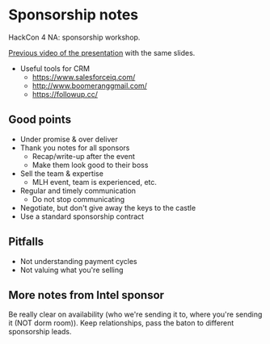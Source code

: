 # Sponsorship notes

HackCon 4 NA: sponsorship workshop.

[Previous video of the presentation](https://www.youtube.com/watch?v=gDytK-ke42s) with the same slides.

- Useful tools for CRM
  - https://www.salesforceiq.com/
  - http://www.boomeranggmail.com/
  - https://followup.cc/

## Good points

- Under promise & over deliver
- Thank you notes for all sponsors
  - Recap/write-up after the event
  - Make them look good to their boss
- Sell the team & expertise
  - MLH event, team is experienced, etc.
- Regular and timely communication
  - Do not stop communicating
- Negotiate, but don't give away the keys to the castle
- Use a standard sponsorship contract

## Pitfalls

- Not understanding payment cycles
- Not valuing what you're selling

## More notes from Intel sponsor

Be really clear on availability (who we're sending it to, where you're sending it (NOT dorm room)).
Keep relationships, pass the baton to different sponsorship leads.

